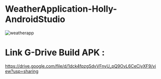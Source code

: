 # WeatherApplication-Holly-AndroidStudio
![weatherapp](https://github.com/holypraisy/WeatherApplication-Holly-AndroidStudio/assets/132434400/640c492c-8e50-4e44-842e-d6eb5c29a989)

# Link G-Drive Build APK : 
https://drive.google.com/file/d/1dck4fpzgSdvVFnyU_pQ9OvL6CeCiyXF9/view?usp=sharing 
